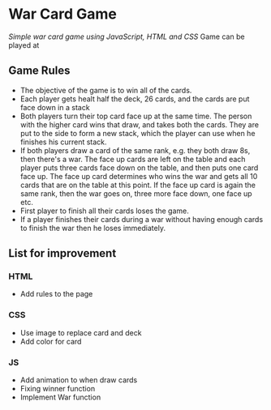 # War Card Game

_Simple war card game using JavaScript, HTML and CSS_
Game can be played at

## Game Rules

- The objective of the game is to win all of the cards.
- Each player gets healt half the deck, 26 cards, and the cards are put face down in a stack
- Both players turn their top card face up at the same time. The person with the higher card wins that draw, and takes both the cards. They are put to the side to form a new stack, which the player can use when he finishes his current stack.
- If both players draw a card of the same rank, e.g. they both draw 8s, then there's a war. The face up cards are left on the table and each player puts three cards face down on the table, and then puts one card face up. The face up card determines who wins the war and gets all 10 cards that are on the table at this point. If the face up card is again the same rank, then the war goes on, three more face down, one face up etc.
- First player to finish all their cards loses the game.
- If a player finishes their cards during a war without having enough cards to finish the war then he loses immediately.

## List for improvement

### HTML

- Add rules to the page

### CSS

- Use image to replace card and deck
- Add color for card

### JS

- Add animation to when draw cards
- Fixing winner function
- Implement War function
